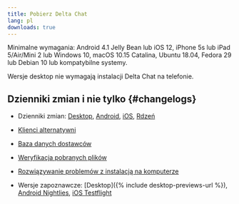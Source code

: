 ```yaml
---
title: Pobierz Delta Chat
lang: pl
downloads: true
---
```


Minimalne wymagania:
Android 4.1 Jelly Bean
lub iOS 12, iPhone 5s lub iPad 5/Air/Mini 2
lub Windows 10, macOS 10.15 Catalina, Ubuntu 18.04, Fedora 29 lub Debian 10
lub kompatybilne systemy.

Wersje desktop nie wymagają instalacji Delta Chat na telefonie.


## Dzienniki zmian i nie tylko {#changelogs}

- Dzienniki zmian: [Desktop](https://github.com/deltachat/deltachat-desktop/blob/master/CHANGELOG.md),
  [Android](https://deltachat.github.io/deltachat-android/CHANGELOG#delta-chat-android-changelog),
  [iOS](https://deltachat.github.io/deltachat-ios/CHANGELOG#delta-chat-ios-changelog),
  [Rdzeń](https://github.com/deltachat/deltachat-core-rust/blob/master/CHANGELOG.md)

- [Klienci alternatywni](https://support.delta.chat/t/list-of-all-know-client-projects/3059)

- [Baza danych dostawców](https://providers.delta.chat/)

- [Weryfikacja pobranych plików](verify-downloads)

- [Rozwiązywanie problemów z instalacją na komputerze](https://github.com/deltachat/deltachat-desktop/blob/master/docs/TROUBLESHOOTING.md)

- Wersje zapoznawcze: [Desktop]({% include desktop-previews-url %}),
  [Android Nightlies](https://download.delta.chat/android/nightly/),
  [iOS Testflight](https://testflight.apple.com/join/uEMc1NxS)
